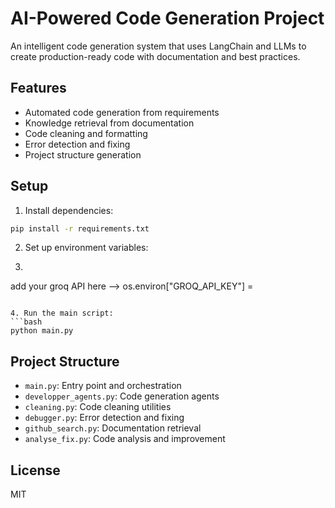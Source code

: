 # AI-Powered Code Generation Project

An intelligent code generation system that uses LangChain and LLMs to create production-ready code with documentation and best practices.

## Features

- Automated code generation from requirements
- Knowledge retrieval from documentation
- Code cleaning and formatting
- Error detection and fixing
- Project structure generation

## Setup

1. Install dependencies:
```bash
pip install -r requirements.txt
```

2. Set up environment variables:
3. ```
add your groq API here --> os.environ["GROQ_API_KEY"] = 
```

4. Run the main script:
```bash
python main.py
```

## Project Structure

- `main.py`: Entry point and orchestration
- `developper_agents.py`: Code generation agents
- `cleaning.py`: Code cleaning utilities
- `debugger.py`: Error detection and fixing
- `github_search.py`: Documentation retrieval
- `analyse_fix.py`: Code analysis and improvement

## License

MIT
